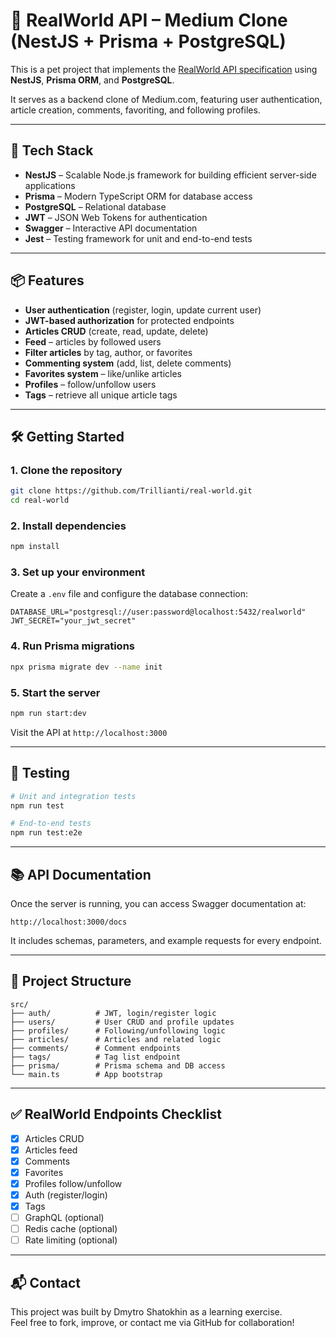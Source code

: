 # 🧪 RealWorld API – Medium Clone (NestJS + Prisma + PostgreSQL)

This is a pet project that implements the [RealWorld API specification](https://github.com/gothinkster/realworld) using **NestJS**, **Prisma ORM**, and **PostgreSQL**.

It serves as a backend clone of Medium.com, featuring user authentication, article creation, comments, favoriting, and following profiles.

---

## 🚀 Tech Stack

- **NestJS** – Scalable Node.js framework for building efficient server-side applications
- **Prisma** – Modern TypeScript ORM for database access
- **PostgreSQL** – Relational database
- **JWT** – JSON Web Tokens for authentication
- **Swagger** – Interactive API documentation
- **Jest** – Testing framework for unit and end-to-end tests

---

## 📦 Features

- **User authentication** (register, login, update current user)
- **JWT-based authorization** for protected endpoints
- **Articles CRUD** (create, read, update, delete)
- **Feed** – articles by followed users
- **Filter articles** by tag, author, or favorites
- **Commenting system** (add, list, delete comments)
- **Favorites system** – like/unlike articles
- **Profiles** – follow/unfollow users
- **Tags** – retrieve all unique article tags

---

## 🛠 Getting Started

### 1. Clone the repository

```bash
git clone https://github.com/Trillianti/real-world.git
cd real-world
```

### 2. Install dependencies

```bash
npm install
```

### 3. Set up your environment

Create a `.env` file and configure the database connection:

```
DATABASE_URL="postgresql://user:password@localhost:5432/realworld"
JWT_SECRET="your_jwt_secret"
```

### 4. Run Prisma migrations

```bash
npx prisma migrate dev --name init
```

### 5. Start the server

```bash
npm run start:dev
```

Visit the API at `http://localhost:3000`

---

## 🧪 Testing

```bash
# Unit and integration tests
npm run test

# End-to-end tests
npm run test:e2e
```

---

## 📚 API Documentation

Once the server is running, you can access Swagger documentation at:

```
http://localhost:3000/docs
```

It includes schemas, parameters, and example requests for every endpoint.

---

## 📝 Project Structure

```
src/
├── auth/          # JWT, login/register logic
├── users/         # User CRUD and profile updates
├── profiles/      # Following/unfollowing logic
├── articles/      # Articles and related logic
├── comments/      # Comment endpoints
├── tags/          # Tag list endpoint
├── prisma/        # Prisma schema and DB access
└── main.ts        # App bootstrap
```

---

## ✅ RealWorld Endpoints Checklist

- [x] Articles CRUD
- [x] Articles feed
- [x] Comments
- [x] Favorites
- [x] Profiles follow/unfollow
- [x] Auth (register/login)
- [x] Tags
- [ ] GraphQL (optional)
- [ ] Redis cache (optional)
- [ ] Rate limiting (optional)

---

## 📬 Contact

This project was built by Dmytro Shatokhin as a learning exercise.  
Feel free to fork, improve, or contact me via GitHub for collaboration!
